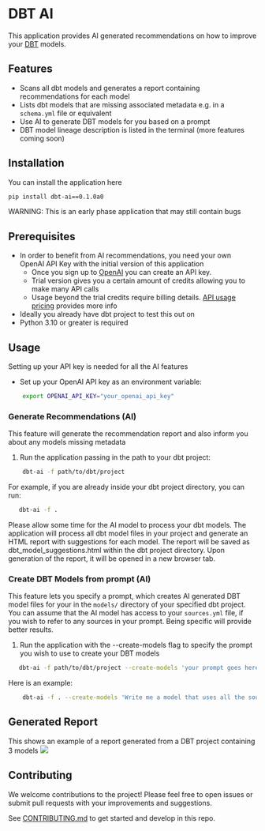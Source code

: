 # DBT AI

This application provides AI generated recommendations on how to improve your [DBT](https://www.getdbt.com/) models.

## Features
 - Scans all dbt models and generates a report containing recommendations for each model
 - Lists dbt models that are missing associated metadata e.g. in a `schema.yml` file or equivalent
 - Use AI to generate DBT models for you based on a prompt
 - DBT model lineage description is listed in the terminal (more features coming soon)

## Installation
You can install the application here
```bash
pip install dbt-ai==0.1.0a0
```

WARNING: This is an early phase application that may still contain bugs

## Prerequisites
 - In order to benefit from AI recommendations, you need your own OpenAI API Key with the initial version of this application
    - Once you sign up to [OpenAI](https://openai.com/product) you can create an API key. 
    - Trial version gives you a certain amount of credits allowing you to make many API calls
    - Usage beyond the trial credits require billing details. [API usage pricing](https://openai.com/pricing) provides more info
 - Ideally you already have dbt project to test this out on
 - Python 3.10 or greater is required


## Usage
Setting up your API key is needed for all the AI features
 - Set up your OpenAI API key as an environment variable:
```bash
    export OPENAI_API_KEY="your_openai_api_key"
```

### Generate Recommendations (AI)
This feature will generate the recommendation report and also inform you about any models missing metadata
  1. Run the application passing in the path to your dbt project:
```bash
    dbt-ai -f path/to/dbt/project
```

For example, if you are already inside your dbt project directory, you can run:
```bash
   dbt-ai -f .
```

Please allow some time for the AI model to process your dbt models. The application will process all dbt model files in your project and generate an HTML report with suggestions for each model. The report will be saved as dbt_model_suggestions.html within the dbt project directory. Upon generation of the report, it will be opened in a new browser tab.

### Create DBT Models from prompt (AI)
This feature lets you specify a prompt, which creates AI generated DBT model files for your in the `models/` directory of your specified dbt project. You can assume that the AI model has access to your `sources.yml` file, if you wish to refer to any sources in your prompt. Being specific will provide better results.
 1. Run the application with the --create-models flag to specify the prompt you wish to use to create your DBT models
 ```bash
    dbt-ai -f path/to/dbt/project --create-models 'your prompt goes here'
 ```

Here is an example:
```bash
    dbt-ai -f . --create-models 'Write me a model that uses all the sources available in sources.yml and joins them together using the id column'
```

## Generated Report
This shows an example of a report generated from a DBT project containing 3 models
![](images/generated_report_1.png?raw=true)

## Contributing
We welcome contributions to the project! Please feel free to open issues or submit pull requests with your improvements and suggestions.

See [CONTRIBUTING.md](CONTRIBUTING.md) to get started and develop in this repo.

